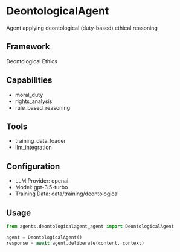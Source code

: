 # DeontologicalAgent

Agent applying deontological (duty-based) ethical reasoning

## Framework
Deontological Ethics

## Capabilities
- moral_duty
- rights_analysis
- rule_based_reasoning

## Tools
- training_data_loader
- llm_integration

## Configuration
- LLM Provider: openai
- Model: gpt-3.5-turbo
- Training Data: data/training/deontological

## Usage
```python
from agents.deontologicalagent_agent import DeontologicalAgent

agent = DeontologicalAgent()
response = await agent.deliberate(content, context)
```
